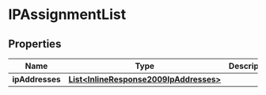 
# IPAssignmentList

## Properties
Name | Type | Description | Notes
------------ | ------------- | ------------- | -------------
**ipAddresses** | [**List&lt;InlineResponse2009IpAddresses&gt;**](InlineResponse2009IpAddresses.md) |  |  [optional]



